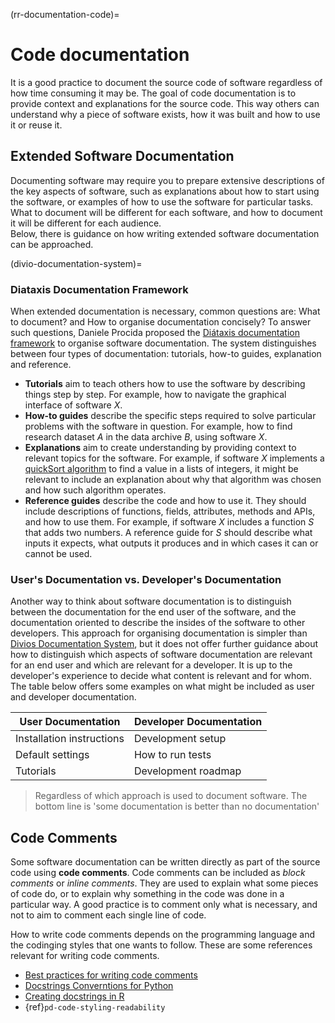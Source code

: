 (rr-documentation-code)=
# Code documentation

It is a good practice to document the source code of software regardless of how time consuming it may be. 
The goal of code documentation is to provide context and explanations for the source code. 
This way others can understand why a piece of software exists, how it was built and how to use it or reuse it.

## Extended Software Documentation

Documenting software may require you to prepare extensive descriptions of the key aspects of software, 
such as explanations about how to start using the software, or examples of how to use the software for particular tasks. 
What to document will be different for each software, and how to document it will be different for each audience.   
Below, there is guidance on how writing extended software documentation can be approached.

(divio-documentation-system)=
### Diataxis Documentation Framework
When extended documentation is necessary, common questions are: What to document? and 
How to organise documentation concisely?
To answer such questions, Daniele Procida proposed the [Diátaxis documentation framework](https://diataxis.fr/) to organise software documentation.
The system distinguishes between four types of documentation: tutorials, how-to guides, explanation and reference.

* **Tutorials** aim to teach others how to use the software by describing things step by step.
For example, how to navigate the graphical interface of software $X$.
* **How-to guides** describe the specific steps required to solve particular problems with the software in question.
For example, how to find research dataset $A$ in the data archive $B$, using software $X$.
* **Explanations** aim to create understanding by providing context to relevant topics for the software.
For example, if software $X$ implements a [quickSort algorithm](https://www.geeksforgeeks.org/quick-sort/) to find a value in a lists of integers,
it might be relevant to include an explanation about why that algorithm was chosen and how such algorithm operates.
* **Reference guides** describe the code and how to use it. 
They should include  descriptions of functions, fields, attributes, methods and APIs, and how to use them.
For example, if software $X$ includes a function $S$ that adds two numbers. 
A reference guide for $S$ should describe what inputs it expects, what outputs it produces and in which cases it can or cannot be used. 

### User's Documentation vs. Developer's Documentation

Another way to think about software documentation is to distinguish between the documentation for the end user of the software, 
and the documentation oriented to describe the insides of the software to other developers. 
This approach for organising documentation is simpler than [Divios Documentation System](#divio-documentation-system), 
but it does not offer further guidance about how to distinguish which aspects of software documentation are relevant for an end user and which are relevant for a developer. 
It is up to the developer's experience to decide what content is relevant and for whom.
The table below offers some examples on what might be included as user and developer documentation.

| User Documentation | Developer Documentation |
|----------|----------|
| Installation instructions  | Development setup  |
| Default settings  | How to run tests  |s
| Tutorials | Development roadmap |

> Regardless of which approach is used to document software. The bottom line is 'some documentation is better than no documentation'

## Code Comments 

Some software documentation can be written directly as part of the source code using **code comments**.
Code comments can be included as *block comments* or *inline comments*. 
They are used to explain what some pieces of code do, or to explain why something in the code was done in a particular way. 
A good practice is to comment only what is necessary, and not to aim to comment each single line of code. 

How to write code comments depends on the programming language and the codinging styles that one wants to follow. These are some references relevant for writing code comments.

- [Best practices for writing code comments](https://stackoverflow.blog/2021/12/23/best-practices-for-writing-code-comments/)
- [Docstrings Converntions for Python](https://peps.python.org/pep-0257/)
- [Creating docstrings in R](https://josephcrispell.github.io/2021/07/26/creating-R-docstring.html)
- {ref}`pd-code-styling-readability`
